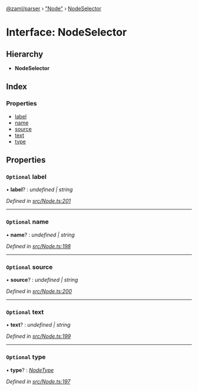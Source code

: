 [@zaml/parser](../README.md) › ["Node"](../modules/_node_.md) › [NodeSelector](_node_.nodeselector.md)

# Interface: NodeSelector

## Hierarchy

* **NodeSelector**

## Index

### Properties

* [label](_node_.nodeselector.md#optional-label)
* [name](_node_.nodeselector.md#optional-name)
* [source](_node_.nodeselector.md#optional-source)
* [text](_node_.nodeselector.md#optional-text)
* [type](_node_.nodeselector.md#optional-type)

## Properties

### `Optional` label

• **label**? : *undefined | string*

*Defined in [src/Node.ts:201](https://github.com/nexushubs/zaml-lang/blob/ee5fea7/packages/zaml-parser/src/Node.ts#L201)*

___

### `Optional` name

• **name**? : *undefined | string*

*Defined in [src/Node.ts:198](https://github.com/nexushubs/zaml-lang/blob/ee5fea7/packages/zaml-parser/src/Node.ts#L198)*

___

### `Optional` source

• **source**? : *undefined | string*

*Defined in [src/Node.ts:200](https://github.com/nexushubs/zaml-lang/blob/ee5fea7/packages/zaml-parser/src/Node.ts#L200)*

___

### `Optional` text

• **text**? : *undefined | string*

*Defined in [src/Node.ts:199](https://github.com/nexushubs/zaml-lang/blob/ee5fea7/packages/zaml-parser/src/Node.ts#L199)*

___

### `Optional` type

• **type**? : *[NodeType](../enums/_node_.nodetype.md)*

*Defined in [src/Node.ts:197](https://github.com/nexushubs/zaml-lang/blob/ee5fea7/packages/zaml-parser/src/Node.ts#L197)*
